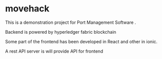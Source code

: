 # movehack


This is a demonstration project for Port Management Software .

Backend is powered by hyperledger fabric blockchain 

Some part of the frontend  has been developed in React and other in ionic.


A rest API server is will provide API for frontend 
